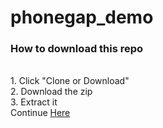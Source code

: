 # phonegap_demo
<h3>How to download this repo</h3><br>
1. Click "Clone or Download" <br>
2. Download the zip<br>
3. Extract it<br>
Continue <a href="lencode.tumblr.com">Here</a>
